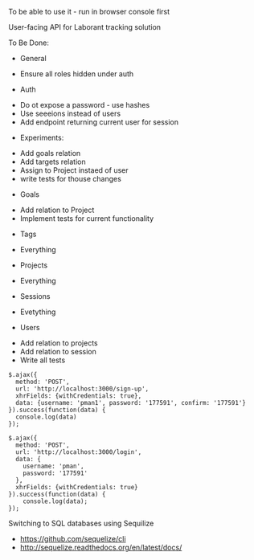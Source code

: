 To be able to use it - run in browser console first

User-facing API for Laborant tracking solution

To Be Done:
* General
- Ensure all roles hidden under auth

* Auth
- Do ot expose a password - use hashes
- Use seeeions instead of users
- Add endpoint returning current user for session

* Experiments:
- Add goals relation
- Add targets relation
- Assign to Project instaed of user
- write tests for thouse changes

* Goals
- Add relation to Project
- Implement tests for current functionality

* Tags
- Everything

* Projects
- Everything

* Sessions
- Evetything

* Users
- Add relation to projects
- Add relation to session
- Write all tests


```
$.ajax({
  method: 'POST',
  url: 'http://localhost:3000/sign-up',
  xhrFields: {withCredentials: true},
  data: {username: 'pman1', password: '177591', confirm: '177591'}
}).success(function(data) {
  console.log(data)
});

$.ajax({
  method: 'POST',
  url: 'http://localhost:3000/login',
  data: {
    username: 'pman',
    password: '177591'
  },
  xhrFields: {withCredentials: true}
}).success(function(data) {
    console.log(data);
});

```

Switching to SQL databases using Sequilize
* https://github.com/sequelize/cli
* http://sequelize.readthedocs.org/en/latest/docs/
